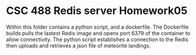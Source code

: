 # CSC 488 Redis server Homework05

Within this folder contains a python script, and a dockerfile. The Dockerfile builds pulls the lastest Redis image and opens port 6379 of the container to allow connectivity. The python script establishes a connection to the Redis then uploads and retrieves a json file of meteorite landings. 